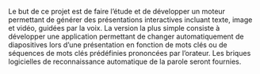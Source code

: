 Le but de ce projet est de faire l’étude et de développer un moteur permettant 
de générer des présentations interactives incluant texte, image et vidéo, guidées 
par la voix. La version la plus simple consiste à développer une application 
permettant de changer automatiquement de diapositives lors d’une présentation en 
fonction de mots clés ou de séquences de mots clés prédéfinies prononcées par l’orateur.
Les briques logicielles de reconnaissance automatique de la parole seront fournies.
